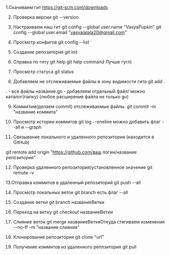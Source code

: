 1.Скачиваем гит
https://git-scm.com/downloads

2. Проверка версии
git --version

3. Настраиваем наш гит
git config --global user.name "VasyaPupkin"
git config --global user.email "vasyalalala20@gmail.com"

4. Просмотр конфигов
git config --list

5. Создание репозитория
git init

6. Справка по гиту
git help
git help command
Лучше гугл)

7. Просмотр статуса
git status

8. Добавляем не отслеживаемые файлы в зону видимости гита
git add .

. - все файлы
название.go - добавляем отдельный файл/ можно каталог(папку) (любое расширение файла не только go)

9. Коммитим(делаем commit) отслеживаемые файлы.
git commit -m "название коммита"


10. Просмотр истории коммитов
git log --oneline
можно добавить флаг --all и --graph

11. Связывание локального и удаленного репозитория (находится в GitHub)

git remote add origin "https://github.com/ваш логин/название репозитория"

12. Проверка удаленного репозитория(установленное значение
git remote -v
    
13.Отправка коммитов в удаленный репозиторий
git push --all

14. Просмотр локальных веток
git branch
есть флаг --all

15. Создание ветки
git branch названиеВетки

16. Переход на ветку
git checkout названиеВетки

17. Слияние веток
git merge названиеВеткиОткуда стягиваем изменения --no-ff -m "название слияния"

18. Клонирование репозитория
git clone "url"

19. Получение коммитов из удаленного реплзитория
git pull